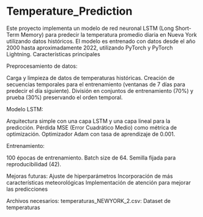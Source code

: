 # Temperature_Prediction
Este proyecto implementa un modelo de red neuronal LSTM (Long Short-Term Memory) para predecir la temperatura promedio diaria en Nueva York utilizando datos históricos.
El modelo es entrenado con datos desde el año 2000 hasta aproximadamente 2022, utilizando PyTorch y PyTorch Lightning.
Características principales

Preprocesamiento de datos:

Carga y limpieza de datos de temperaturas históricas.
Creación de secuencias temporales para el entrenamiento (ventanas de 7 días para predecir el día siguiente).
División en conjuntos de entrenamiento (70%) y prueba (30%) preservando el orden temporal.

Modelo LSTM:

Arquitectura simple con una capa LSTM y una capa lineal para la predicción.
Pérdida MSE (Error Cuadrático Medio) como métrica de optimización.
Optimizador Adam con tasa de aprendizaje de 0.001.

Entrenamiento:

100 épocas de entrenamiento.
Batch size de 64.
Semilla fijada para reproducibilidad (42).


Mejoras futuras:
Ajuste de hiperparámetros
Incorporación de más características meteorológicas
Implementación de atención para mejorar las predicciones

Archivos necesarios:
temperaturas_NEWYORK_2.csv: Dataset de temperaturas
